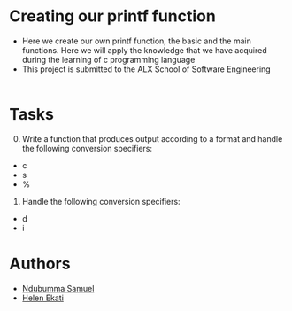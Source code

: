 # Creating our printf function
- Here we create our own printf function, the basic and the main functions. Here we will apply the knowledge that we have acquired during the learning of c programming language
- This project is submitted to the ALX School of Software Engineering <br><br> 

# Tasks
0. Write a function that produces output according to a format and handle the following conversion specifiers:
- c
- s
- %
  
1. Handle the following conversion specifiers:
- d
- i
  
# Authors
- [Ndubumma Samuel](https://github.com/zinando/)
- [Helen Ekati](https://github.com/)

